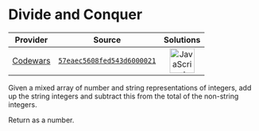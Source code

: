 [_metadata_:generated]: - "true"

# Divide and Conquer

<!-- INFO TABLE BEGIN -->

| Provider                                        | Source                                                                               | Solutions                                                                                                                                                    |
| :---------------------------------------------: | :----------------------------------------------------------------------------------: | :----------------------------------------------------------------------------------------------------------------------------------------------------------: |
| [Codewars](../../../docs/providers/Codewars.md) | [`57eaec5608fed543d6000021`](https://www.codewars.com/kata/57eaec5608fed543d6000021) | [<img src="https://res.cloudinary.com/rascaltwo/image/upload/v1631924076/javascript_ehszr7.svg" alt="JavaScript" title="JavaScript" width="50" />](solve.js) |

<!-- INFO TABLE END -->

Given a mixed array of number and string representations of integers, add up the string integers and subtract this from the total of the non-string integers. 

Return as a number.
